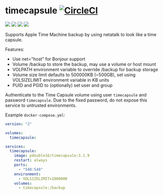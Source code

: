 timecapsule [![CircleCI](https://circleci.com/gh/double16/timecapsule.svg?style=svg&circle-token=6060fdc30159f0f2ec2ca16dfbc0861e843e50e9)](https://circleci.com/gh/double16/timecapsule)
===========

[![](https://images.microbadger.com/badges/image/pdouble16/timecapsule.svg)](http://microbadger.com/images/pdouble16/timecapsule "Get your own image badge on microbadger.com") [![](https://images.microbadger.com/badges/version/pdouble16/timecapsule.svg)](http://microbadger.com/images/pdouble16/timecapsule "Get your own version badge on microbadger.com") [![](https://images.microbadger.com/badges/commit/pdouble16/timecapsule.svg)](http://microbadger.com/images/pdouble16/timecapsule "Get your own version badge on microbadger.com") [![](https://images.microbadger.com/badges/license/pdouble16/timecapsule.svg)](http://microbadger.com/images/pdouble16/timecapsule "Get your own version badge on microbadger.com")

Supports Apple Time Machine backup by using netatalk to look like a time capsule.

Features:
- Use net="host" for Bonjour support
- Volume /backup to store the backup, may use a volume or host mount
- VOLPATH environment variable to override /backup for backup storage
- Volume size limit defaults to 500000KB (~500GB), set using VOLSIZELIMIT environment variable in KB units
- PUID and PGID to (optionally) set user and group

Authenticate to the Time Capsule volume using user `timecapsule` and password `timecapsule`. Due to the fixed password, do not expose this service to untrusted environments.

Example `docker-compose.yml`:
```yaml
version: "2"

volumes:
  timecapsule:

services:
  timecapsule:
    image: pdouble16/timecapsule:3.1.9
    restart: always
    ports:
      - "548:548"
    environment:
      - VOLSIZELIMIT=1000000
    volumes:
      - timecapsule:/backup
```

